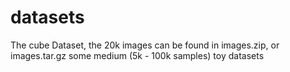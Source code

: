 # datasets
The cube Dataset, the 20k images can be found in images.zip, or images.tar.gz
some medium (5k - 100k samples)  toy datasets 
